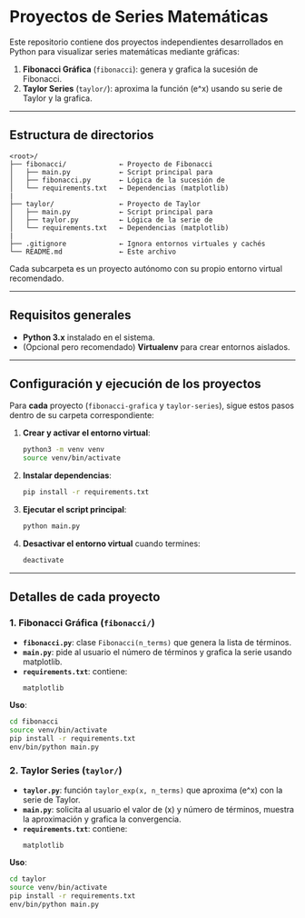 # Proyectos de Series Matemáticas

Este repositorio contiene dos proyectos independientes desarrollados en Python para visualizar series matemáticas mediante gráficas:

1. **Fibonacci Gráfica** (`fibonacci`): genera y grafica la sucesión de Fibonacci.
2. **Taylor Series** (`taylor/`): aproxima la función \(e^x\) usando su serie de Taylor y la grafica.

---

## Estructura de directorios

```
<root>/
├── fibonacci/             ← Proyecto de Fibonacci
│   ├── main.py            ← Script principal para 
│   ├── fibonacci.py       ← Lógica de la sucesión de 
│   └── requirements.txt   ← Dependencias (matplotlib)
|
├── taylor/                ← Proyecto de Taylor
│   ├── main.py            ← Script principal para 
│   ├── taylor.py          ← Lógica de la serie de 
│   └── requirements.txt   ← Dependencias (matplotlib)
|
├── .gitignore             ← Ignora entornos virtuales y cachés
└── README.md              ← Este archivo
```

Cada subcarpeta es un proyecto autónomo con su propio entorno virtual recomendado.

---

## Requisitos generales

- **Python 3.x** instalado en el sistema.
- (Opcional pero recomendado) **Virtualenv** para crear entornos aislados.

---

## Configuración y ejecución de los proyectos

Para **cada** proyecto (`fibonacci-grafica` y `taylor-series`), sigue estos pasos dentro de su carpeta correspondiente:

1. **Crear y activar el entorno virtual**:
   ```bash
   python3 -m venv venv
   source venv/bin/activate
   ```

2. **Instalar dependencias**:
   ```bash
   pip install -r requirements.txt
   ```

3. **Ejecutar el script principal**:
   ```bash
   python main.py
   ```

4. **Desactivar el entorno virtual** cuando termines:
   ```bash
   deactivate
   ```

---

## Detalles de cada proyecto

### 1. Fibonacci Gráfica (`fibonacci/`)

- **`fibonacci.py`**: clase `Fibonacci(n_terms)` que genera la lista de términos.
- **`main.py`**: pide al usuario el número de términos y grafica la serie usando matplotlib.
- **`requirements.txt`**: contiene:
  ```
  matplotlib
  ```

**Uso**:
```bash
cd fibonacci
source venv/bin/activate
pip install -r requirements.txt
env/bin/python main.py
```

### 2. Taylor Series (`taylor/`)

- **`taylor.py`**: función `taylor_exp(x, n_terms)` que aproxima \(e^x\) con la serie de Taylor.
- **`main.py`**: solicita al usuario el valor de \(x\) y número de términos, muestra la aproximación y grafica la convergencia.
- **`requirements.txt`**: contiene:
  ```
  matplotlib
  ```

**Uso**:
```bash
cd taylor
source venv/bin/activate
pip install -r requirements.txt
env/bin/python main.py
```


